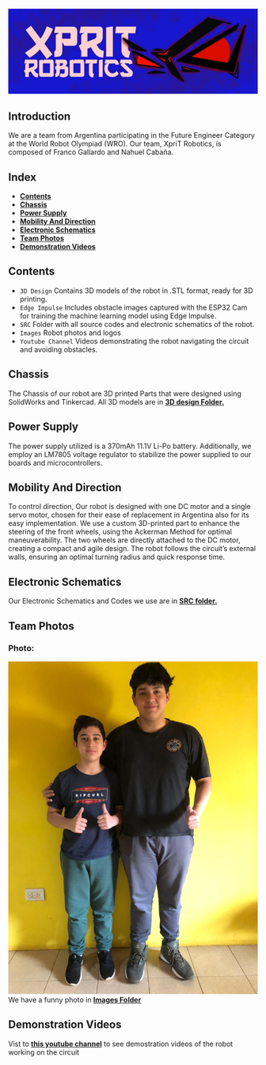 
![Logo](Images/XpriT_Robotics_Logo.jpg)

## Introduction
We are a team from Argentina participating in the Future Engineer Category at the World Robot Olympiad (WRO). Our team, XpriT Robotics, is composed of Franco Gallardo and Nahuel Cabaña.
## Index
* [**Contents**](#Contents)
* [**Chassis**](#Chassis)
* [**Power Supply**](#Power_Supply)
* [**Mobility And Direction**](#Mobility_And_Direction)
* [**Electronic Schematics**](#Schematic)
* [**Team Photos**](#Photos)
* [**Demonstration Videos**](#Demonstration_Videos)
## Contents
 * `3D Design` Contains 3D models of the robot in .STL format, ready for 3D printing.
 * `Edge Impulse` Includes obstacle images captured with the ESP32 Cam for training the machine learning model using Edge Impulse.
 * `SRC` Folder with all source codes and electronic schematics of the robot.
 * `Images` Robot photos and logos
 * `Youtube Channel` Videos demonstrating the robot navigating the circuit and avoiding obstacles.

## Chassis
 
 The Chassis of our robot are 3D printed Parts that were designed using SolidWorks and Tinkercad. All 3D models are in [**3D design Folder.**](https://github.com/Gallarfrox/WRO-FE-XPRIT-2024/tree/8289e319c8ed50b18eef6a841f7b57f9364190d7/3D%20Desings)
## Power Supply

The power supply utilized is a 370mAh 11.1V Li-Po battery. Additionally, we employ an LM7805 voltage regulator to stabilize the power supplied to our boards and microcontrollers.
## Mobility And Direction

To control direction, 
Our robot is designed with one DC motor and a single servo motor, chosen for their ease of replacement in Argentina also for its easy implementation. We use a custom 3D-printed part to enhance the steering of the front wheels, using the Ackerman Method for optimal maneuverability. The two wheels are directly attached to the DC motor, creating a compact and agile design. The robot follows the circuit’s external walls, ensuring an optimal turning radius and quick response time.
## Electronic Schematics

Our Electronic Schematics and Codes we use are in [**SRC folder.**](https://github.com/Gallarfrox/WRO-FE-XPRIT-2024/tree/fe686a653da6ce5ed55e57e9bf3dd3e55d9c889c/SRC)
## Team Photos

### Photo:
![OPhoto](Images/Formal_Photo.jpg)
We have a funny photo in [**Images Folder**](https://github.com/Gallarfrox/WRO-FE-XPRIT-2024/tree/f97b17c5f60459615c8f3205b750cb3410c85aa1/Images)

## Demonstration Videos

Vist to [**this youtube channel**](https://youtube.com/@xprit_robotics?si=dhm_ktdyuf9bD-lI) to see demostration videos of the robot working on the circuit